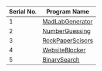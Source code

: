 | Serial No. | Program Name |
|------------|--------------|
|1           | [MadLabGenerator](https://github.com/psavarmattas/Python-Projects/blob/master/MadLabGenerator.py) | 
|2           | [NumberGuessing](https://github.com/psavarmattas/Python-Projects/blob/master/NumberGuessing.py) | 
|3           | [RockPaperScisors](https://github.com/psavarmattas/Python-Projects/blob/master/RockPaperScissors.py) |
|4           | [WebsiteBlocker](https://github.com/psavarmattas/Python-Projects/blob/master/WebsiteBlocker.py) |
|5           | [BinarySearch](https://github.com/psavarmattas/Python-Projects/blob/master/BinarySearch.py) |